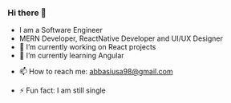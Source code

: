 ### Hi there 👋

<!--
**abbasiusa98/abbasiusa98** is a ✨ _special_ ✨ repository because its `README.md` (this file) appears on your GitHub profile.

Here are some ideas to get you started:
-->
- I am a Software Engineer
- MERN Developer, ReactNative Developer and UI/UX Designer
- 🔭 I’m currently working on React projects
- 🌱 I’m currently learning Angular
<!-- - 👯 I’m looking to collaborate on ... -->
<!-- - 🤔 I’m looking for help with ... -->
<!-- - 💬 Ask me about ... -->
- 📫 How to reach me: abbasiusa98@gmail.com
<!-- - 😄 Pronouns: ... -->
- ⚡ Fun fact: I am still single

